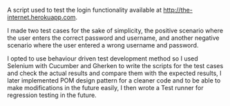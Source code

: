 A script used to test the login functionality available at http://the-internet.herokuapp.com.

I made two test cases for the sake of simplicity, the positive scenario where the user enters the correct password and username, and another negative scenario where the user entered a wrong username and password.

I opted to use behaviour driven test development method so I used Selenium with Cucumber and Gherken to write the scripts for the test cases and check the actual results and compare them with the expected results,
I later implemented POM design pattern for a cleaner code and to be able to make modifications in the future easily,
I then wrote a Test runner for regression testing in the future.
